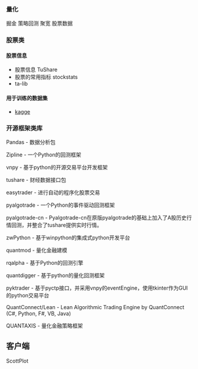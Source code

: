 
 ### 量化

 掘金 策略回测
 聚宽 股票数据
 
 ### 股票类

#### 股票信息

- 股票信息  TuShare
- 股票的常用指标 stockstats
- ta-lib 

#### 用于训练的数据集

 - [kagge](https://www.kaggle.com/)  


### 开源框架类库



Pandas - 数据分析包

Zipline - 一个Python的回测框架

vnpy - 基于python的开源交易平台开发框架

tushare - 财经数据接口包

easytrader - 进行自动的程序化股票交易

pyalgotrade - 一个Python的事件驱动回测框架

pyalgotrade-cn - Pyalgotrade-cn在原版pyalgotrade的基础上加入了A股历史行情回测，并整合了tushare提供实时行情。

zwPython - 基于winpython的集成式python开发平台

quantmod - 量化金融建模

rqalpha - 基于Python的回测引擎

quantdigger - 基于python的量化回测框架

pyktrader - 基于pyctp接口，并采用vnpy的eventEngine，使用tkinter作为GUI的python交易平台

QuantConnect/Lean - Lean Algorithmic Trading Engine by QuantConnect (C#, Python, F#, VB, Java)

QUANTAXIS - 量化金融策略框架


## 客户端

  ScottPlot